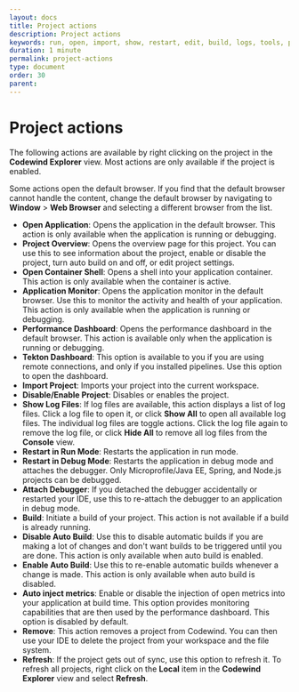 ```yaml
---
layout: docs
title: Project actions
description: Project actions
keywords: run, open, import, show, restart, edit, build, logs, tools, project actions, attach, build, disable, enable, validate, refresh
duration: 1 minute
permalink: project-actions
type: document
order: 30
parent: 
---
```


# Project actions

The following actions are available by right clicking on the project in the **Codewind Explorer** view. Most actions are only available if the project is enabled.

Some actions open the default browser. If you find that the default browser cannot handle the content, change the default browser by navigating to **Window** > **Web Browser** and selecting a different browser from the list.

- **Open Application**: Opens the application in the default browser. This action is only available when the application is running or debugging.
- **Project Overview**: Opens the overview page for this project. You can use this to see information about the project, enable or disable the project, turn auto build on and off, or edit project settings.
- **Open Container Shell**: Opens a shell into your application container. This action is only available when the container is active.
- **Application Monitor**: Opens the application monitor in the default browser. Use this to monitor the activity and health of your application. This action is only available when the application is running or debugging.
- **Performance Dashboard**: Opens the performance dashboard in the default browser. This action is available only when the application is running or debugging.
- **Tekton Dashboard**: This option is available to you if you are using remote connections, and only if you installed pipelines. Use this option to open the dashboard.
- **Import Project**: Imports your project into the current workspace.
- **Disable/Enable Project**: Disables or enables the project.
- **Show Log Files**: If log files are available, this action displays a list of log files. Click a log file to open it, or click **Show All** to open all available log files. The individual log files are toggle actions. Click the log file again to remove the log file, or click **Hide All** to remove all log files from the **Console** view.
- **Restart in Run Mode**: Restarts the application in run mode.
- **Restart in Debug Mode**: Restarts the application in debug mode and attaches the debugger. Only Microprofile/Java EE, Spring, and Node.js projects can be debugged. 
- **Attach Debugger**: If you detached the debugger accidentally or restarted your IDE, use this to re-attach the debugger to an application in debug mode. 
- **Build**: Initiate a build of your project. This action is not available if a build is already running. 
- **Disable Auto Build**: Use this to disable automatic builds if you are making a lot of changes and don't want builds to be triggered until you are done. This action is only available when auto build is enabled.
- **Enable Auto Build**: Use this to re-enable automatic builds whenever a change is made. This action is only available when auto build is disabled.
- **Auto inject metrics**: Enable or disable the injection of open metrics into your application at build time. This option provides monitoring capabilities that are then used by the performance dashboard. This option is disabled by default. 
- **Remove**: This action removes a project from Codewind. You can then use your IDE to delete the project from your workspace and the file system.
- **Refresh**: If the project gets out of sync, use this option to refresh it. To refresh all projects, right click on the **Local** item in the **Codewind Explorer** view and select **Refresh**.
